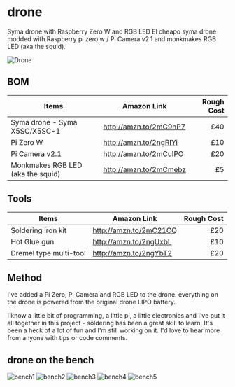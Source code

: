 # drone
Syma drone with Raspberry Zero W and RGB LED
El cheapo syma drone modded with Raspberry pi zero w / Pi Camera v2.1 and monkmakes RGB LED (aka the squid).

![Drone](/img/fly_pi_final_result.jpg?raw=true "Drone")

## BOM


| Items                             | Amazon Link            | Rough Cost |
| --------------------------------- | ---------------------- |       ---: |
| Syma drone - Syma X5SC/X5SC-1     | http://amzn.to/2mC9hP7 | £40        |
| Pi Zero W                         | http://amzn.to/2ngRIYi | £10        |
| Pi Camera v2.1                    | http://amzn.to/2mCuIPO | £20        |
| Monkmakes RGB LED (aka the squid) | http://amzn.to/2mCmebz | £5         |


## Tools

| Items                             | Amazon Link            | Rough Cost |
| --------------------------------- | ---------------------- |       ---: |
| Soldering iron kit                | http://amzn.to/2mC21CQ | £20        |
| Hot Glue gun                      | http://amzn.to/2ngUxbL | £10        |
| Dremel type multi-tool            | http://amzn.to/2ngYbT2 | £20        |


## Method
I've added a Pi Zero, Pi Camera and RGB LED to the drone. everything on the drone is powered from the original drone LIPO battery.

I know a little bit of programming, a little pi, a little electronics and I've put it all together in this project - soldering has been a great skill to learn. It's been a heck of a lot of fun and I'm still working on it. I'd love to hear more from anyone with tips or code comments.

## drone on the bench

![bench1](/img/bench1.jpg?raw=true "bench1")
![bench2](/img/bench2.jpg?raw=true "bench2")
![bench3](/img/bench3.jpg?raw=true "bench3")
![bench4](/img/bench4.jpg?raw=true "bench4")
![bench5](/img/bench5.jpg?raw=true "bench5")

